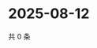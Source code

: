 # 2025-08-12

共 0 条

<!-- BEGIN ZHIHUVIDEO -->
<!-- 最后更新时间 Tue Aug 12 2025 10:43:33 GMT+0800 (China Standard Time) -->

<!-- END ZHIHUVIDEO -->
